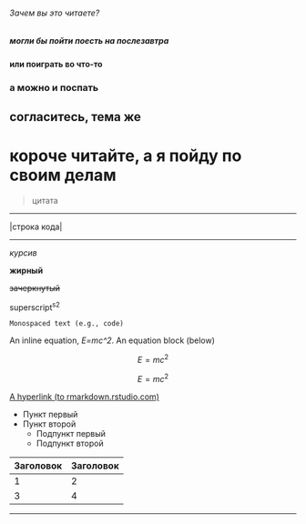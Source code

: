###### Зачем вы это читаете? ######
##### могли бы пойти поесть на послезавтра #####
#### или поиграть во что-то ####
### а можно и поспать ###
## согласитесь, тема же ##
# короче читайте, а я пойду по своим делам #
> цитата

________________________________
|строка кода|
_________________________________

*курсив*

**жирный**

~~зачеркнутый~~

superscript<sup>s2</sup>

``Monospaced text (e.g., code)``

An inline equation, *E=mc^2*. An equation block (below) 

$$ E=mc^2 $$

$$ E=mc^2 $$

[A hyperlink (to rmarkdown.rstudio.com)](http://rmarkdown.rstudio.com/)

- Пункт первый
- Пункт второй
    - Подпункт первый
    - Подпункт второй


| Заголовок  | Заголовок  |
| ----------- | ----------- |
|  1    |  2   |
|  3    |  4   |

---
